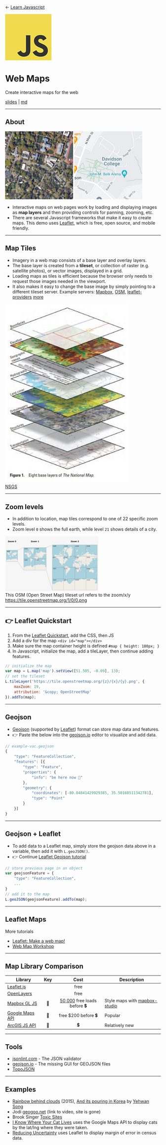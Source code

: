 <!-- paginate: true -->

← [Learn Javascript](../../)

<a href="../../"><img width="150" src="../../assets/img/logos/logo-javascript-150w.png"></a>

# Web Maps

Create interactive maps for the web

<span class="slides-small"><a href="../slides/maps.html">slides</a> | <a href="../topics/maps.md">md</a></span>

<!--
Presentation comments ...
-->




---

## About 

<img width="220" src="./img/map-tile-satellite.jpg"> <img width="220" src="./img/map-tile-street.png">

- Interactive maps on web pages work by loading and displaying images as **map layers** and then providing controls for panning, zooming, etc.
- There are several Javascript frameworks that make it easy to create maps. This demo uses [Leaflet](https://leafletjs.com/), which is free, open source, and mobile friendly.






---

## Map Tiles 

<div class="twocolumn2x1">
<div class="col">

- Imagery in a web map consists of a base layer and overlay layers.
- The base layer is created from a **tileset**, or collection of raster (e.g. satellite photos), or vector images, displayed in a grid.
- Loading maps as tiles is efficient because the browser only needs to request those images needed in the viewport. 
- It also makes it easy to change the base image by simply pointing to a different tileset server. Example servers: [Mapbox](https://www.mapbox.com/gallery), [OSM](https://wiki.openstreetmap.org/wiki/Raster_tile_providers), [leaflet-providers](https://leaflet-extras.github.io/leaflet-providers/preview/) [more](https://leafletjs.com/plugins.html#basemap-providers)  

</div>
<div class="col">

<img width="80%" src="./img/8BaseLayersofTheNationalMap.jpg">

<div class="caption slides-small">
<a href="https://www.usgs.gov/media/images/8-base-layers-national-map" target="_blank">NSGS</a>
</div>

</div>
</div>




---

## Zoom levels


- In addition to location, map tiles correspond to one of 22 specific zoom levels.
- Zoom level `0` shows the full earth, while level `21` shows details of a city. 

<img width="60%" src="./img/osm-zoom-levels.jpg">

<div class="caption slides-small">
This OSM (Open Street Map) tileset url refers to the zoom/x/y
<a href="https://tile.openstreetmap.org/1/0/0.png" target="_blank">https://tile.openstreetmap.org/1/0/0.png</a>
</div>


---

## 👉 Leaflet Quickstart

1. From the <a href="https://leafletjs.com/examples/quick-start/" target="_blank">Leaflet Quickstart</a>, add the CSS, then JS
1. Add a div for the map `<div id="map"></div>`
1. Make sure the map container height is defined `#map { height: 180px; }`
1. In Javascript, initialize the map, add a tileLayer, then continue adding features.

```js
// initialize the map
var map = L.map('map').setView([51.505, -0.09], 13);
// set the tileset
L.tileLayer('https://tile.openstreetmap.org/{z}/{x}/{y}.png', {
    maxZoom: 19,
    attribution: '&copy; OpenStreetMap'
}).addTo(map);
```


---

## Geojson

- <a href="https://geojson.org/" target="_blank">Geojson</a> (supported by <a href="https://leafletjs.com/examples/geojson/" target="_blank">Leaflet</a>) format can store map data and features.
- 👉 Paste the below into the <a href="https://geojson.io/" target="_blank">geojson.io</a> editor to visualize and add data.


```js
// example-vac.geojson
{
    "type": "FeatureCollection",
    "features": [{
        "type": "Feature",
        "properties": {
            "info": "be here now 🤩"
        },
        "geometry": {
            "coordinates": [-80.84841429929385, 35.50168511342781],
            "type": "Point"
        }
    }]
}
```

---

## Geojson + Leaflet

- To add data to a Leaflet map, simply store the geojson data above in a variable, then add it with `L.geoJSON()`. 
- 👉 Continue <a href="https://leafletjs.com/examples/geojson/" target="_blank">Leaflet Geojson tutorial</a>


```js
// store previous page in an object
var geojsonFeature = { 
    "type": "FeatureCollection",
    ... 
}
// add it to the map
L.geoJSON(geojsonFeature).addTo(map);
```



---

## Leaflet Maps

More tutorials

- [Leaflet: Make a web map!](https://maptimeboston.github.io/leaflet-intro/)
- [Web Map Workshop](http://duspviz.mit.edu/web-map-workshop/)



---

## Map Library Comparison

Library | Key | Cost | Description
--- | :---: | :---: | ---
[Leaflet.js](https://leafletjs.com/) |  | free |
[OpenLayers](https://openlayers.org/) |  | free |
[Mapbox GL JS](https://www.mapbox.com/mapbox-gljs) | 🔑 | [50,000](https://www.mapbox.com/pricing) free loads before 💲 | Style maps with [mapbox-studio](https://www.mapbox.com/mapbox-studio)
[Google Maps API](https://developers.google.com/maps/documentation) | 🔑 | free $200 before 💲 | Popular
[ArcGIS JS API](https://developers.arcgis.com/javascript/latest/) | 🔑 | 💲 | Relatively new






---

## Tools

- [jsonlint.com](https://jsonlint.com/) - The JSON validator
- [geojson.io](http://geojson.io/) - The missing GUI for GEOJSON files
- [TopoJSON](https://github.com/topojson/topojson)








---

## Examples

- [Rainbow behind clouds](https://www.instagram.com/p/B4ca3lThEvQ/) (2015), [And its pouring in Korea](https://www.instagram.com/p/CDwHr6nBb5S/) by [Yehwan Song](http://yhsong.com/)
- Jodi [geogoo.net](https://www.youtube.com/watch?v=7GB9Txb5_0E) (link to video, site is gone)
- Brook Singer [Toxic Sites](https://brookesinger.net/Toxic-Sites)
- [I Know Where Your Cat Lives](https://iknowwhereyourcatlives.com/) uses the Google Maps API to display cats by the lat/lng where they were taken.
- [Reducing Uncertainty](https://reducinguncertainty.org/) uses Leaflet to display margin of error in census data.
